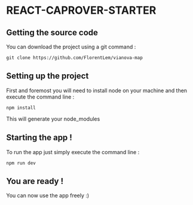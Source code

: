 # REACT-CAPROVER-STARTER

## Getting the source code

You can download the project using a git command :

```
git clone https://github.com/FlorentLem/vianova-map
```

## Setting up the project

First and foremost you will need to install node on your machine and then execute the command line :

```
npm install
```

This will generate your node_modules

## Starting the app !

To run the app just simply execute the command line :

```
npm run dev
```

## You are ready !

You can now use the app freely :)